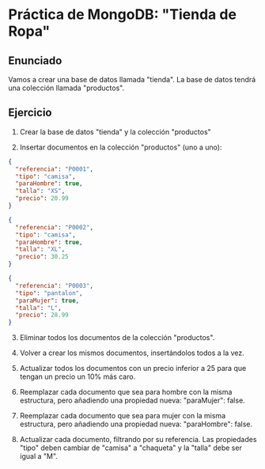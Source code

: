 # Práctica de MongoDB: "Tienda de Ropa"

## Enunciado

Vamos a crear una base de datos llamada "tienda". La base de datos tendrá una colección llamada "productos".

## Ejercicio

1. Crear la base de datos "tienda" y la colección "productos"

2. Insertar documentos en la colección "productos" (uno a uno):

```json
{
  "referencia": "P0001",
  "tipo": "camisa",
  "paraHombre": true,
  "talla": "XS",
  "precio": 20.99
}
```

```json
{
  "referencia": "P0002",
  "tipo": "camisa",
  "paraHombre": true,
  "talla": "XL",
  "precio": 30.25
}
```

```json
{
  "referencia": "P0003",
  "tipo": "pantalon",
  "paraMujer": true,
  "talla": "L",
  "precio": 28.99
}
```

3. Eliminar todos los documentos de la colección "productos".

4. Volver a crear los mismos documentos, insertándolos todos a la vez.

5. Actualizar todos los documentos con un precio inferior a 25 para que tengan un precio un 10% más caro.

6. Reemplazar cada documento que sea para hombre con la misma estructura, pero añadiendo una propiedad nueva: "paraMujer": false.

7. Reemplazar cada documento que sea para mujer con la misma estructura, pero añadiendo una propiedad nueva: "paraHombre": false.

8. Actualizar cada documento, filtrando por su referencia. Las propiedades "tipo" deben cambiar de "camisa" a "chaqueta" y la "talla" debe ser igual a "M".
